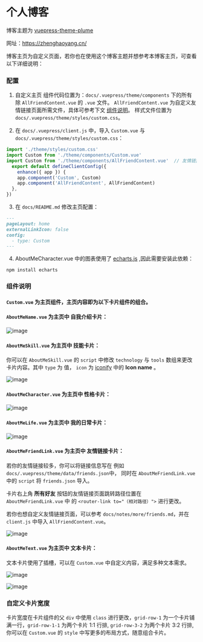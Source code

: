 # 个人博客

博客主题为 [vuepress-theme-plume](https://theme-plume.vuejs.press/)

网址：https://zhenghaoyang.cn/

博客主页为自定义页面，若你也在使用这个博客主题并想参考本博客主页，可查看以下详细说明：

### 配置

1. 自定义主页 组件代码位置为：`docs/.vuepress/theme/components` 下的所有除 `AllFriendContent.vue` 的 `.vue` 文件。
`AllFriendContent.vue` 为自定义友情链接页面所需文件，具体可参考下文 [组件说明](#组件说明)。
样式文件位置为 `docs/.vuepress/theme/styles/custom.css`。

2. 在 `docs/.vuepress/client.js` 中，导入 `Custom.vue` 与 `docs/.vuepress/theme/styles/custom.css`：

``` js
import './theme/styles/custom.css'
import Custom from './theme/components/Custom.vue'
import Custom from './theme/components/AllFriendContent.vue'  // 友情链接页面所需组件
  export default defineClientConfig({
    enhance({ app }) {
    app.component('Custom', Custom)
    app.component('AllFriendContent', AllFriendContent)  
  },
})
```

3. 在 `docs/README.md` 修改主页配置：

```markdown
---
pageLayout: home
externalLinkIcon: false
config:
  - type: Custom
---
```

4. AboutMeCharacter.vue 中的图表使用了 [echarts.js](https://echarts.apache.org/zh/index.html) ,因此需要安装此依赖：

```shell
npm install echarts
```

### 组件说明

#### `Custom.vue` 为主页组件，主页内容即为以下卡片组件的组合。

#### `AboutMeName.vue` 为主页中 **自我介绍卡片**：

![image](https://github.com/user-attachments/assets/a809cdd3-838c-4218-92f7-b3423153cfbd)

#### `AboutMeSkill.vue` 为主页中 **技能卡片**：

你可以在 `AboutMeSkill.vue` 的 `script` 中修改 `technology` 与 `tools` 数组来更改卡片内容。其中 `type` 为 值，
`icon` 为 [iconify](https://icon-sets.iconify.design/) 中的 **Icon name** 。

![image](https://github.com/user-attachments/assets/53e8d05f-4d83-4fe0-a603-f4968834f51b)

#### `AboutMeCharacter.vue` 为主页中 **性格卡片**：

![image](https://github.com/user-attachments/assets/2a57a3f8-9afd-4e98-a777-e5842cecce53)

#### `AboutMeLife.vue` 为主页中 **我的日常卡片**：

![image](https://github.com/user-attachments/assets/f8bf49f4-8a5b-424f-b551-20858296f316)

#### `AboutMeFriendLink.vue` 为主页中 **友情链接卡片**：

若你的友情链接较多，你可以将链接信息写在 例如 `docs/.vuepress/theme/data/friends.json`中，
同时在 `AboutMeFriendLink.vue` 中的 `script` 将 `friends.json` 导入。

卡片右上角 **所有好友** 按钮的友情链接页面跳转路径位置在  `AboutMeFriendLink.vue` 中 的 `<router-link to="（相对路径）">` 进行更改。

若你也想自定义友情链接页面，可以参考 `docs/notes/more/friends.md`，并在 `client.js` 中导入 `AllFriendContent.vue`。

![image](https://github.com/user-attachments/assets/7a1207f0-ff82-4fba-beb4-f87ce7e6f4a7)

#### `AboutMeText.vue` 为主页中 **文本卡片**：

文本卡片使用了插槽，可以在 `Custom.vue` 中自定义内容，满足多种文本需求。

![image](https://github.com/user-attachments/assets/d69ec01a-9012-46c4-9f60-5665c5387432)

![image](https://github.com/user-attachments/assets/615c4be7-dc1d-4c16-84b4-2b87e8a9b2d9)

### 自定义卡片宽度

卡片宽度在卡片组件的父 `div` 中使用 `class` 进行更改，`grid-row-1` 为一个卡片铺满一行，`grid-row-1-1` 为两个卡片 1:1 行排, `grid-row-3-2` 为两个卡片 3:2 行排,你可以在 `Custom.vue` 的 `style` 中写更多的布局方式，随意组合卡片。
